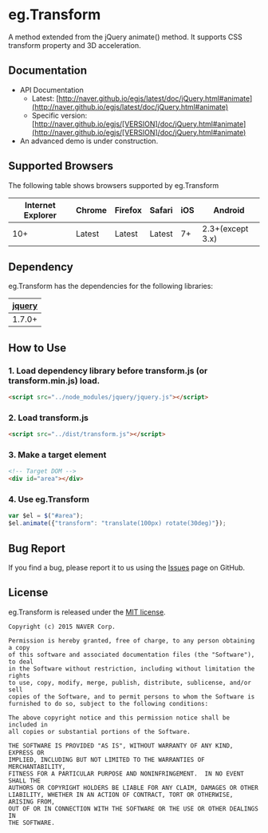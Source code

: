 # eg.Transform
A method extended from the jQuery animate() method. It supports CSS transform property and 3D acceleration.

## Documentation
* API Documentation
    - Latest: [http://naver.github.io/egjs/latest/doc/jQuery.html#animate](http://naver.github.io/egjs/latest/doc/jQuery.html#animate)
    - Specific version: [http://naver.github.io/egjs/[VERSION]/doc/jQuery.html#animate](http://naver.github.io/egjs/[VERSION]/doc/jQuery.html#animate)
* An advanced demo is under construction.

## Supported Browsers
The following table shows browsers supported by eg.Transform

|Internet Explorer|Chrome|Firefox|Safari|iOS|Android|
|---|---|---|---|---|---|
|10+|Latest|Latest|Latest|7+|2.3+(except 3.x)|



## Dependency
eg.Transform has the dependencies for the following libraries:

|[jquery](https://jquery.com)|
|----|
|1.7.0+|

## How to Use
### 1. Load dependency library before transform.js (or transform.min.js) load.
```html
<script src="../node_modules/jquery/jquery.js"></script>
```

### 2. Load transform.js
```html
<script src="../dist/transform.js"></script>
```

### 3. Make a target element
```html
<!-- Target DOM -->
<div id="area"></div>
```

### 4. Use eg.Transform
```javascript
var $el = $("#area");
$el.animate({"transform": "translate(100px) rotate(30deg)"});
```

## Bug Report

If you find a bug, please report it to us using the [Issues](https://github.com/naver/egjs-transform/issues) page on GitHub.


## License
eg.Transform is released under the [MIT license](http://naver.github.io/egjs/license.txt).

```
Copyright (c) 2015 NAVER Corp.

Permission is hereby granted, free of charge, to any person obtaining a copy
of this software and associated documentation files (the "Software"), to deal
in the Software without restriction, including without limitation the rights
to use, copy, modify, merge, publish, distribute, sublicense, and/or sell
copies of the Software, and to permit persons to whom the Software is
furnished to do so, subject to the following conditions:

The above copyright notice and this permission notice shall be included in
all copies or substantial portions of the Software.

THE SOFTWARE IS PROVIDED "AS IS", WITHOUT WARRANTY OF ANY KIND, EXPRESS OR
IMPLIED, INCLUDING BUT NOT LIMITED TO THE WARRANTIES OF MERCHANTABILITY,
FITNESS FOR A PARTICULAR PURPOSE AND NONINFRINGEMENT.  IN NO EVENT SHALL THE
AUTHORS OR COPYRIGHT HOLDERS BE LIABLE FOR ANY CLAIM, DAMAGES OR OTHER
LIABILITY, WHETHER IN AN ACTION OF CONTRACT, TORT OR OTHERWISE, ARISING FROM,
OUT OF OR IN CONNECTION WITH THE SOFTWARE OR THE USE OR OTHER DEALINGS IN
THE SOFTWARE.
```
